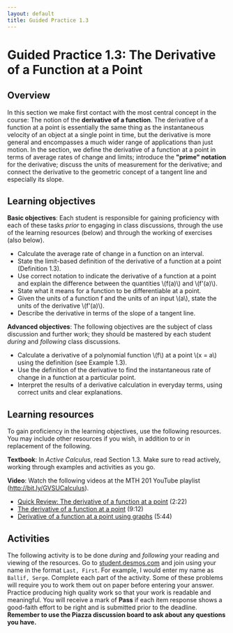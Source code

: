 ```yaml
---
layout: default
title: Guided Practice 1.3
---
```

# Guided Practice 1.3:	The Derivative of a Function at a Point

## Overview

In this section we make first contact with the most central concept in the course: The notion of the **derivative of a function**. The derivative of a function at a point is essentially the same thing as the instantaneous velocity of an object at a single point in time, but the derivative is more general and encompasses a much wider range of applications than just motion. In the section, we define the derivative of a function at a point in terms of average rates of change and limits; introduce the **"prime" notation** for the derivative; discuss the units of measurement for the derivative; and connect the derivative to the geometric concept of a tangent line and especially its slope.

## Learning objectives

__Basic objectives__: Each student is responsible for gaining proficiency with each of these tasks _prior_ to engaging in class discussions, through the use of the learning resources (below) and through the working of exercises (also below).

* Calculate the average rate of change in a function on an interval.
* State the limit-based definition of the derivative of a function at a point (Definition 1.3).
* Use correct notation to indicate the derivative of a function at a point and explain the difference between the quantities \\(f(a)\\) and \\(f'(a)\\).
* State what it means for a function to be differentiable at a point.
* Given the units of a function f and the units of an input \\(a\\), state the units of the derivative \\(f'(a)\\).
* Describe the derivative in terms of the slope of a tangent line.

__Advanced objectives__: The following objectives are the subject of class discussion and further work; they should be mastered by each student _during_ and _following_ class discussions.

* Calculate a derivative of a polynomial function \\(f\\) at a point \\(x = a\\) using the definition (see Example 1.3).
* Use the definition of the derivative to find the instantaneous rate of change in a function at a particular point.
* Interpret the results of a derivative calculation in everyday terms, using correct units and clear explanations.

## Learning resources

To gain proficiency in the learning objectives, use the following resources. You may include other resources if you wish, in addition to or in replacement of the following.

__Textbook__: In _Active Calculus_, read Section 1.3. Make sure to read actively, working through examples and activities as you go.

__Video__: Watch the following videos at the MTH 201 YouTube playlist (http://bit.ly/GVSUCalculus).

- [Quick Review: The derivative of a function at a point](http://www.youtube.com/watch?v=0zpQnwVaU28) (2:22)
- [The derivative of a function at a point](http://www.youtube.com/watch?v=fQ5yelPpFk0) (9:12)
- [Derivative of a function at a point using graphs](http://www.youtube.com/watch?v=0DJPSYeLFpc) (5:44)

## Activities

The following activity is to be done _during_ and _following_ your reading and viewing of the resources. Go to [student.desmos.com](https://student.desmos.com/?prepopulateCode=9U34Z) and join using your name in the format `Last, First`. For example, I would enter my name as `Ballif, Serge`. Complete each part of the activity. Some of these problems will require you to work them out on paper before entering your answer. Practice producing high quality work so that your work is readable and meaningful. You will receive a mark of __Pass__ if each item response shows a good-faith effort to be right and is submitted prior to the deadline. __Remember to use the Piazza discussion board to ask about any questions you have.__
